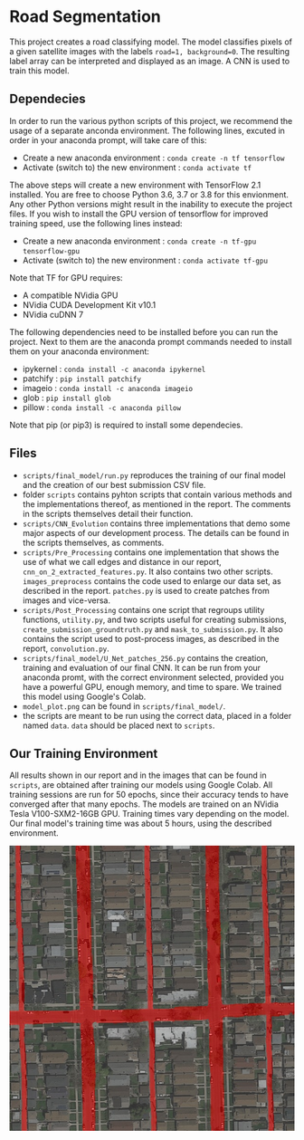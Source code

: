 # Road Segmentation

This project creates a road classifying model. The model classifies pixels of
a given satellite images with the labels `road=1, background=0`. The resulting
label array can be interpreted and displayed as an image. A CNN is used to 
train this model.

## Dependecies
In order to run the various python scripts of this project, we recommend the
usage of a separate anconda environment. The following lines, excuted in order
in your anaconda prompt, will take care of this:

* Create a new anaconda environment : `conda create -n tf tensorflow`
* Activate (switch to) the new environment : `conda activate tf`

The above steps will create a new environment with TensorFlow 2.1 installed.
You are free to choose Python 3.6, 3.7 or 3.8 for this envionment. Any other 
Python versions might result in the inability to execute the project files. If you
wish to install the GPU version of tensorflow for improved training speed, 
use the following lines instead:

* Create a new anaconda environment : `conda create -n tf-gpu tensorflow-gpu`
* Activate (switch to) the new environment : `conda activate tf-gpu`

Note that TF for GPU requires:

* A compatible NVidia GPU
* NVidia CUDA Development Kit v10.1
* NVidia cuDNN 7 

The following dependencies need to be installed before you can run
the project. Next to them are the anaconda prompt commands needed to 
install them on your anaconda environment: 

* ipykernel : `conda install -c anaconda ipykernel`
* patchify : `pip install patchify`
* imageio : `conda install -c anaconda imageio`
* glob : `pip install glob`
* pillow : `conda install -c anaconda pillow`

Note that pip (or pip3) is required to install some dependecies.

## Files

* `scripts/final_model/run.py` reproduces the training of our final model and the creation of our best submission CSV file.
* folder `scripts` contains pyhton scripts that contain various methods and the 
implementations thereof, as mentioned in the report. The comments in the scripts
themselves detail their function.
* `scripts/CNN_Evolution` contains three implementations that demo some major aspects of our development
process. The details can be found in the scripts themselves, as comments.
* `scripts/Pre_Processing` contains one implementation that shows the use of what we call 
edges and distance in our report, `cnn_on_2_extracted_features.py`. It also contains two other scripts. 
`images_preprocess` contains the code used to enlarge our data set, as described in the report.
`patches.py` is used to create patches from images and vice-versa.
* `scripts/Post_Processing` contains one script that regroups utility functions, `utility.py`,
and two scripts useful for creating submissions, `create_submission_groundtruth.py` and `mask_to_submission.py`. 
It also contains the script used to post-process images, as described in the report, `convolution.py`.
* `scripts/final_model/U_Net_patches_256.py` contains the creation, training and 
evaluation of our final CNN. It can be run from your anaconda promt, with the correct 
environment selected, provided you have a powerful GPU, enough memory, and time to spare.
We trained this model using Google's Colab.
* `model_plot.png` can be found in `scripts/final_model/`.
* the scripts are meant to be run using the correct data, placed in a folder named `data`. `data` should be placed next to `scripts`.

## Our Training Environment

All results shown in our report and in the images that can be found in `scripts`, are obtained after training our
models using Google Colab. All training sessions are run for 50 epochs, since their accuracy tends to have converged after that many epochs.
The models are trained on an NVidia Tesla V100-SXM2-16GB GPU. Training times vary depending on the model. Our final model's
training time was about 5 hours, using the described environment.

![plot](image.jpeg?raw=true "Final Prediction")
 
